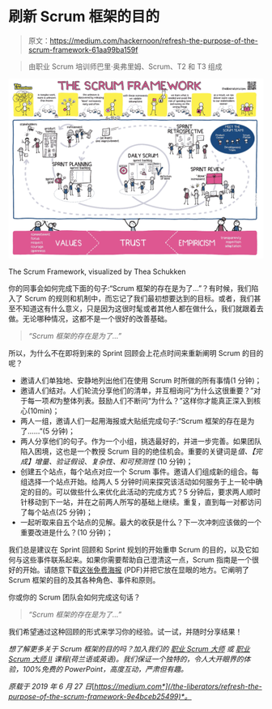 # 刷新 Scrum 框架的目的

> 原文：<https://medium.com/hackernoon/refresh-the-purpose-of-the-scrum-framework-61aa99ba159f>

> 由职业 Scrum 培训师巴里·奥弗里姆、Scrum、T2 和 T3 组成

![](img/d85acacec612727c340afd017c332189.png)

The Scrum Framework, visualized by Thea Schukken

你的同事会如何完成下面的句子:“Scrum 框架的存在是为了…”？有时候，我们陷入了 Scrum 的规则和机制中，而忘记了我们最初想要达到的目标。或者，我们甚至不知道这有什么意义，只是因为这很时髦或者其他人都在做什么，我们就跟着去做。无论哪种情况，这都不是一个很好的改善基础。

> *“Scrum 框架的存在是为了…”*

所以，为什么不在即将到来的 Sprint 回顾会上花点时间来重新阐明 Scrum 的目的呢？

*   邀请人们单独地、安静地列出他们在使用 Scrum 时所做的所有事情(1 分钟)；
*   邀请人们结对。人们轮流分享他们的清单，并互相询问“为什么这很重要？”对于每一项*和*为整体列表。鼓励人们不断问“为什么？”这样你才能真正深入到核心(10min)；
*   两人一组，邀请人们一起用海报或大贴纸完成句子:“Scrum 框架的存在是为了……”(5 分钟)；
*   两人分享他们的句子。作为一个小组，挑选最好的，并进一步完善。如果团队陷入困境，这也是一个教授 Scrum 目的的绝佳机会。重要的关键词是*值、【完成】增量、验证假设*、*复杂性、*和*可预测性* (10 分钟)；
*   创建五个站点，每个站点对应一个 Scrum 事件。邀请人们组成新的组合。每组选择一个站点开始。给两人 5 分钟时间来探究该活动如何服务于上一轮中确定的目的。可以做些什么来优化此活动的完成方式？5 分钟后，要求两人顺时针移动到下一站，并在之前两人所写的基础上继续。重复，直到每一对都访问了每个站点(25 分钟)；
*   一起听取来自五个站点的见解。最大的收获是什么？下一次冲刺应该做的一个重要改进是什么？(10 分钟)；

我们总是建议在 Sprint 回顾和 Sprint 规划的开始重申 Scrum 的目的，以及它如何与这些事件联系起来。如果你需要帮助自己澄清这一点，Scrum 指南是一个很好的开始。请随意下载[这张免费海报](http://bit.ly/2PmFV6r) (PDF)并把它放在显眼的地方。它阐明了 Scrum 框架的目的及其各种角色、事件和原则。

你或你的 Scrum 团队会如何完成这句话？

> *“Scrum 框架的存在是为了…”*

我们希望通过这种回顾的形式来学习你的经验。试一试，并随时分享结果！

*想了解更多关于 Scrum 框架的目的吗？加入我们的* [*职业 Scrum 大师*](http://bit.ly/2xEBA6a) *或* [*职业 Scrum 大师 II*](http://bit.ly/2CUHHY2) *课程(荷兰语或英语)。我们保证一个独特的，令人大开眼界的体验，100%免费的 PowerPoint，高度互动，严肃但有趣。*

*原载于 2019 年 6 月 27 日*[*https://medium.com*](/the-liberators/refresh-the-purpose-of-the-scrum-framework-9e4bceb25499)*。*